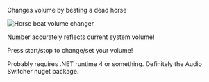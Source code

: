 Changes volume by beating a dead horse

![Horse beat volume changer](http://i.imgur.com/JtGreo2.gifv)

Number accurately reflects current system volume!

Press start/stop to change/set your volume!

Probably requires .NET runtime 4 or something. Definitely the Audio Switcher nuget package.

